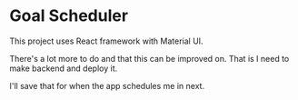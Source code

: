 # Goal Scheduler

This project uses React framework with Material UI.

There's a lot more to do and that this can be improved on. That is I need to make backend and deploy it. 

I'll save that for when the app schedules me in next.
